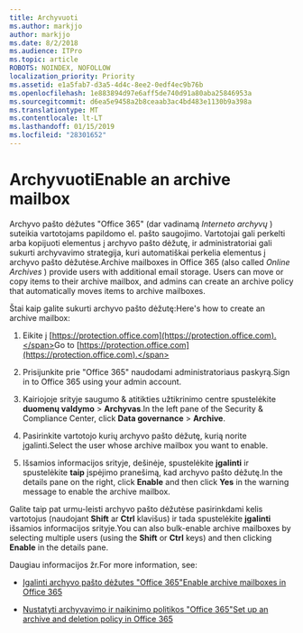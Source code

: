 ```yaml
---
title: Archyvuoti
ms.author: markjjo
author: markjjo
ms.date: 8/2/2018
ms.audience: ITPro
ms.topic: article
ROBOTS: NOINDEX, NOFOLLOW
localization_priority: Priority
ms.assetid: e1a5fab7-d3a5-4d4c-8ee2-0edf4ec9b76b
ms.openlocfilehash: 1e883894d97e6aff5de740d91a80aba25846953a
ms.sourcegitcommit: d6ea5e9458a2b8ceaab3ac4bd483e1130b9a398a
ms.translationtype: MT
ms.contentlocale: lt-LT
ms.lasthandoff: 01/15/2019
ms.locfileid: "28301652"
---
```

# <a name="enable-an-archive-mailbox"></a><span data-ttu-id="c395f-102">Archyvuoti</span><span class="sxs-lookup"><span data-stu-id="c395f-102">Enable an archive mailbox</span></span>

<span data-ttu-id="c395f-p101">Archyvo pašto dėžutes "Office 365" (dar vadinamą *Interneto archyvų* ) suteikia vartotojams papildomo el. pašto saugojimo. Vartotojai gali perkelti arba kopijuoti elementus į archyvo pašto dėžutę, ir administratoriai gali sukurti archyvavimo strategija, kuri automatiškai perkelia elementus į archyvo pašto dėžutėse.</span><span class="sxs-lookup"><span data-stu-id="c395f-p101">Archive mailboxes in Office 365 (also called  *Online Archives*  ) provide users with additional email storage. Users can move or copy items to their archive mailbox, and admins can create an archive policy that automatically moves items to archive mailboxes.</span></span> 
  
<span data-ttu-id="c395f-105">Štai kaip galite sukurti archyvo pašto dėžutę:</span><span class="sxs-lookup"><span data-stu-id="c395f-105">Here's how to create an archive mailbox:</span></span>
  
1. <span data-ttu-id="c395f-106">Eikite į [https://protection.office.com](https://protection.office.com).</span><span class="sxs-lookup"><span data-stu-id="c395f-106">Go to [https://protection.office.com](https://protection.office.com).</span></span>
    
2. <span data-ttu-id="c395f-107">Prisijunkite prie "Office 365" naudodami administratoriaus paskyrą.</span><span class="sxs-lookup"><span data-stu-id="c395f-107">Sign in to Office 365 using your admin account.</span></span>
    
3. <span data-ttu-id="c395f-108">Kairiojoje srityje saugumo &amp; atitikties užtikrinimo centre spustelėkite **duomenų valdymo** \> **Archyvas**.</span><span class="sxs-lookup"><span data-stu-id="c395f-108">In the left pane of the Security &amp; Compliance Center, click **Data governance** \> **Archive**.</span></span>
    
4. <span data-ttu-id="c395f-109">Pasirinkite vartotojo kurių archyvo pašto dėžutę, kurią norite įgalinti.</span><span class="sxs-lookup"><span data-stu-id="c395f-109">Select the user whose archive mailbox you want to enable.</span></span>
    
5. <span data-ttu-id="c395f-110">Išsamios informacijos srityje, dešinėje, spustelėkite **įgalinti** ir spustelėkite **taip** įspėjimo pranešimą, kad archyvo pašto dėžutę.</span><span class="sxs-lookup"><span data-stu-id="c395f-110">In the details pane on the right, click **Enable** and then click **Yes** in the warning message to enable the archive mailbox.</span></span> 
    
<span data-ttu-id="c395f-111">Galite taip pat urmu-leisti archyvo pašto dėžutėse pasirinkdami kelis vartotojus (naudojant **Shift** ar **Ctrl** klavišus) ir tada spustelėkite **įgalinti** išsamios informacijos srityje.</span><span class="sxs-lookup"><span data-stu-id="c395f-111">You can also bulk-enable archive mailboxes by selecting multiple users (using the **Shift** or **Ctrl** keys) and then clicking **Enable** in the details pane.</span></span> 
  
<span data-ttu-id="c395f-112">Daugiau informacijos žr.</span><span class="sxs-lookup"><span data-stu-id="c395f-112">For more information, see:</span></span>
  
- [<span data-ttu-id="c395f-113">Įgalinti archyvo pašto dėžutes "Office 365"</span><span class="sxs-lookup"><span data-stu-id="c395f-113">Enable archive mailboxes in Office 365</span></span>](https://support.office.com/article/enable-archive-mailboxes-in-the-office-365-security-compliance-center-268a109e-7843-405b-bb3d-b9393b2342ce)
    
- [<span data-ttu-id="c395f-114">Nustatyti archyvavimo ir naikinimo politikos "Office 365"</span><span class="sxs-lookup"><span data-stu-id="c395f-114">Set up an archive and deletion policy in Office 365</span></span>](https://support.office.com/article/Set-up-an-archive-and-deletion-policy-for-mailboxes-in-your-Office-365-organization-ec3587e4-7b4a-40fb-8fb8-8aa05aeae2ce)
    

